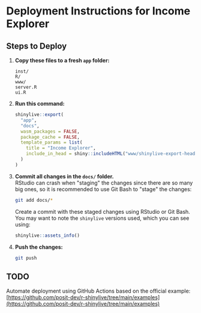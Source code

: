 # Deployment Instructions for Income Explorer

## Steps to Deploy

1. **Copy these files to a fresh `app` folder:**
   ```
   inst/
   R/
   www/
   server.R
   ui.R
   ```

2. **Run this command:**
   ```R
   shinylive::export(
     "app", 
     "docs", 
     wasm_packages = FALSE, 
     package_cache = FALSE, 
     template_params = list(
       title = "Income Explorer", 
       include_in_head = shiny::includeHTML("www/shinylive-export-header.html")
     )
   )
   ```

3. **Commit all changes in the `docs/` folder.**  
   RStudio can crash when "staging" the changes since there are so many big ones, so it is recommended to use Git Bash to "stage" the changes:
   ```bash
   git add docs/*
   ```

   Create a commit with these staged changes using RStudio or Git Bash.  
   You may want to note the `shinylive` versions used, which you can see using:
   ```R
   shinylive::assets_info()
   ```

4. **Push the changes:**
   ```bash
   git push
   ```

## TODO
Automate deployment using GitHub Actions based on the official example:  
[https://github.com/posit-dev/r-shinylive/tree/main/examples](https://github.com/posit-dev/r-shinylive/tree/main/examples)